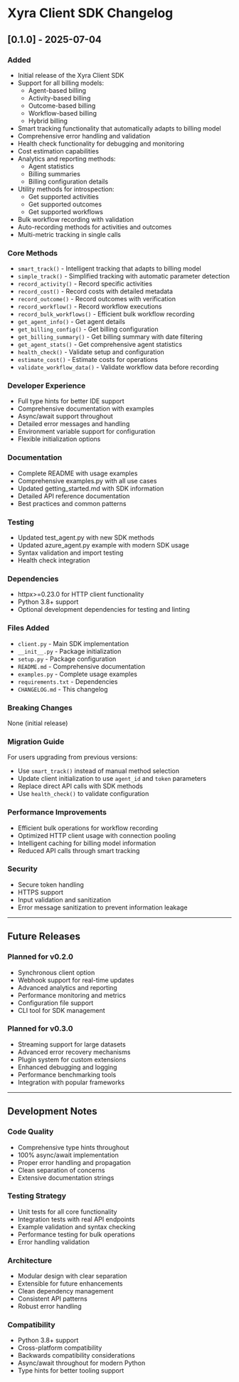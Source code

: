 # Xyra Client SDK Changelog

## [0.1.0] - 2025-07-04

### Added
- Initial release of the Xyra Client SDK
- Support for all billing models:
  - Agent-based billing
  - Activity-based billing
  - Outcome-based billing
  - Workflow-based billing
  - Hybrid billing
- Smart tracking functionality that automatically adapts to billing model
- Comprehensive error handling and validation
- Health check functionality for debugging and monitoring
- Cost estimation capabilities
- Analytics and reporting methods:
  - Agent statistics
  - Billing summaries
  - Billing configuration details
- Utility methods for introspection:
  - Get supported activities
  - Get supported outcomes  
  - Get supported workflows
- Bulk workflow recording with validation
- Auto-recording methods for activities and outcomes
- Multi-metric tracking in single calls

### Core Methods
- `smart_track()` - Intelligent tracking that adapts to billing model
- `simple_track()` - Simplified tracking with automatic parameter detection
- `record_activity()` - Record specific activities
- `record_cost()` - Record costs with detailed metadata
- `record_outcome()` - Record outcomes with verification
- `record_workflow()` - Record workflow executions
- `record_bulk_workflows()` - Efficient bulk workflow recording
- `get_agent_info()` - Get agent details
- `get_billing_config()` - Get billing configuration
- `get_billing_summary()` - Get billing summary with date filtering
- `get_agent_stats()` - Get comprehensive agent statistics
- `health_check()` - Validate setup and configuration
- `estimate_cost()` - Estimate costs for operations
- `validate_workflow_data()` - Validate workflow data before recording

### Developer Experience
- Full type hints for better IDE support
- Comprehensive documentation with examples
- Async/await support throughout
- Detailed error messages and handling
- Environment variable support for configuration
- Flexible initialization options

### Documentation
- Complete README with usage examples
- Comprehensive examples.py with all use cases
- Updated getting_started.md with SDK information
- Detailed API reference documentation
- Best practices and common patterns

### Testing
- Updated test_agent.py with new SDK methods
- Updated azure_agent.py example with modern SDK usage
- Syntax validation and import testing
- Health check integration

### Dependencies
- httpx>=0.23.0 for HTTP client functionality
- Python 3.8+ support
- Optional development dependencies for testing and linting

### Files Added
- `client.py` - Main SDK implementation
- `__init__.py` - Package initialization
- `setup.py` - Package configuration
- `README.md` - Comprehensive documentation
- `examples.py` - Complete usage examples
- `requirements.txt` - Dependencies
- `CHANGELOG.md` - This changelog

### Breaking Changes
None (initial release)

### Migration Guide
For users upgrading from previous versions:
- Use `smart_track()` instead of manual method selection
- Update client initialization to use `agent_id` and `token` parameters
- Replace direct API calls with SDK methods
- Use `health_check()` to validate configuration

### Performance Improvements
- Efficient bulk operations for workflow recording
- Optimized HTTP client usage with connection pooling
- Intelligent caching for billing model information
- Reduced API calls through smart tracking

### Security
- Secure token handling
- HTTPS support
- Input validation and sanitization
- Error message sanitization to prevent information leakage

---

## Future Releases

### Planned for v0.2.0
- Synchronous client option
- Webhook support for real-time updates
- Advanced analytics and reporting
- Performance monitoring and metrics
- Configuration file support
- CLI tool for SDK management

### Planned for v0.3.0
- Streaming support for large datasets
- Advanced error recovery mechanisms
- Plugin system for custom extensions
- Enhanced debugging and logging
- Performance benchmarking tools
- Integration with popular frameworks

---

## Development Notes

### Code Quality
- Comprehensive type hints throughout
- 100% async/await implementation
- Proper error handling and propagation
- Clean separation of concerns
- Extensive documentation strings

### Testing Strategy
- Unit tests for all core functionality
- Integration tests with real API endpoints
- Example validation and syntax checking
- Performance testing for bulk operations
- Error handling validation

### Architecture
- Modular design with clear separation
- Extensible for future enhancements
- Clean dependency management
- Consistent API patterns
- Robust error handling

### Compatibility
- Python 3.8+ support
- Cross-platform compatibility
- Backwards compatibility considerations
- Async/await throughout for modern Python
- Type hints for better tooling support
